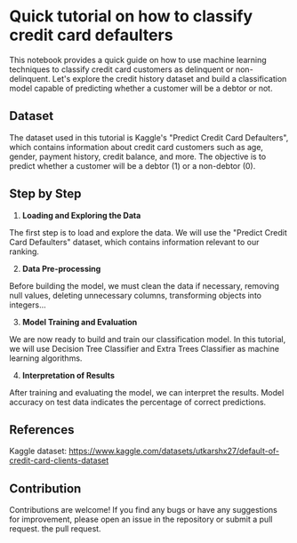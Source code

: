 # Quick tutorial on how to classify credit card defaulters
This notebook provides a quick guide on how to use machine learning techniques to classify credit card customers as delinquent or non-delinquent. Let's explore the credit history dataset and build a classification model capable of predicting whether a customer will be a debtor or not.

## Dataset
The dataset used in this tutorial is Kaggle's "Predict Credit Card Defaulters", which contains information about credit card customers such as age, gender, payment history, credit balance, and more. The objective is to predict whether a customer will be a debtor (1) or a non-debtor (0).

## Step by Step

1. **Loading and Exploring the Data**

The first step is to load and explore the data. We will use the "Predict Credit Card Defaulters" dataset, which contains information relevant to our ranking.

2. **Data Pre-processing**

Before building the model, we must clean the data if necessary, removing null values, deleting unnecessary columns, transforming objects into integers... 

3. **Model Training and Evaluation**

We are now ready to build and train our classification model. In this tutorial, we will use Decision Tree Classifier and Extra Trees Classifier as machine learning algorithms.

4. **Interpretation of Results**

After training and evaluating the model, we can interpret the results. Model accuracy on test data indicates the percentage of correct predictions.

## References
Kaggle dataset: https://www.kaggle.com/datasets/utkarshx27/default-of-credit-card-clients-dataset

## Contribution
Contributions are welcome! If you find any bugs or have any suggestions for improvement, please open an issue in the repository or submit a pull request. the pull request.
